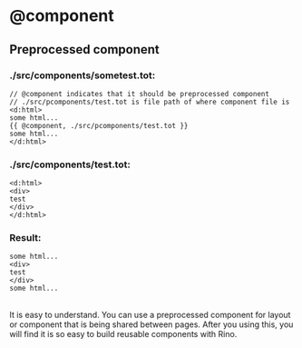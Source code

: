 # @component

## Preprocessed component

### ./src/components/sometest.tot:

```
// @component indicates that it should be preprocessed component
// ./src/pcomponents/test.tot is file path of where component file is
<d:html>
some html...
{{ @component, ./src/pcomponents/test.tot }}
some html...
</d:html>
```

### ./src/components/test.tot:

```
<d:html>
<div>
test
</div>
</d:html>
```

### Result:

```
some html...
<div>
test
</div>
some html...
```

\
It is easy to understand. You can use a preprocessed component for layout or component that is being shared between pages. After you using this, you will find it is so easy to build reusable components with Rino.
